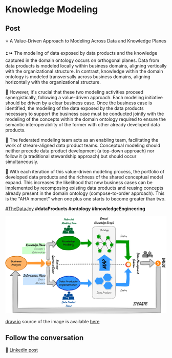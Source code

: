 # Knowledge Modeling

## Post

⭐ A Value-Driven Approach to Modeling Across Data and Knowledge Planes

⏫ ⏩ The modeling of data exposed by data products and the knowledge captured in the domain ontology occurs on orthogonal planes. Data from data products is modeled locally within business domains, aligning vertically with the organizational structure. In contrast, knowledge within the domain ontology is modeled transversally across business domains, aligning horizontally with the organizational structure.

🔁 However, it's crucial that these two modeling activities proceed synergistically, following a value-driven approach. Each modeling initiative should be driven by a clear business case. Once the business case is identified, the modeling of the data exposed by the data products necessary to support the business case must be conducted jointly with the modeling of the concepts within the domain ontology required to ensure the semantic interoperability of the former with other already developed data products.

🤝 The federated modeling team acts as an enabling team, facilitating the work of stream-aligned data product teams. Conceptual modeling should neither precede data product development (a top-down approach) nor follow it (a traditional stewardship approach) but should occur simultaneously. 

💞 With each iteration of this value-driven modeling process, the portfolio of developed data products and the richness of the shared conceptual model expand. This increases the likelihood that new business cases can be implemented by recomposing existing data products and reusing concepts already present in the domain ontology (compose-to-order approach). This is the "AHA moment" when one plus one starts to become greater than two.

[#TheDataJoy](https://www.linkedin.com/feed/hashtag/?keywords=thedatajoy) **#dataProducts #ontology #knowledgeEngineering**

![2024-P019-composability.png](/images/2024/2024-P049-knowledge-modeling.png)

[draw.io](https://app.diagrams.net/) source of the image is available [here](/images/2024/2024.drawio) 

## Follow the conversation

🔵 [Linkedin post](https://www.linkedin.com/posts/andreagioia_thedatajoy-dataproducts-ontology-activity-7237035831771729922-ALmv)
